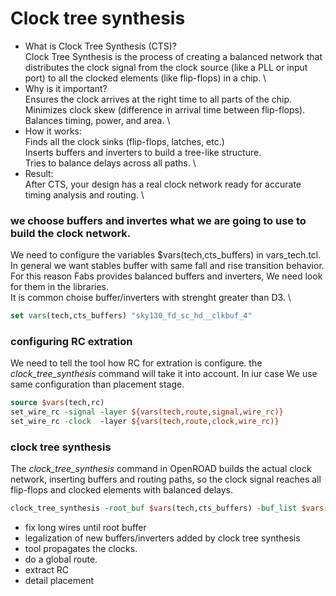 # Clock tree synthesis

* What is Clock Tree Synthesis (CTS)? \
    Clock Tree Synthesis is the process of creating a balanced network that distributes the clock signal from the clock source (like a PLL or input port) to all the clocked elements (like flip-flops) in a chip. \
* Why is it important? \
    Ensures the clock arrives at the right time to all parts of the chip. \
    Minimizes clock skew (difference in arrival time between flip-flops). \
    Balances timing, power, and area. \
* How it works: \
    Finds all the clock sinks (flip-flops, latches, etc.) \
    Inserts buffers and inverters to build a tree-like structure. \
    Tries to balance delays across all paths. \
* Result: \
After CTS, your design has a real clock network ready for accurate timing analysis and routing. \


### we choose buffers and invertes what we are going to use to build the clock network.
We need to configure the variables $vars(tech,cts_buffers) in vars_tech.tcl. \
In general we want stables buffer with same fall and rise transition behavior. For this reason Fabs provides balanced buffers and inverters, We need look for them in the libraries. \
It is common choise buffer/inverters with strenght greater than D3. \

```tcl
set vars(tech,cts_buffers) "sky130_fd_sc_hd__clkbuf_4"
```
### configuring RC extration
We need to tell the tool how RC for extration is configure. the _clock_tree_synthesis_ command will take it into account. In iur case We use same configuration than placement stage.

```tcl
source $vars(tech,rc)
set_wire_rc -signal -layer ${vars(tech,route,signal,wire_rc)}
set_wire_rc -clock  -layer ${vars(tech,route,clock,wire_rc)}
```

### clock tree synthesis
The _clock_tree_synthesis_ command in OpenROAD builds the actual clock network, inserting buffers and routing paths, so the clock signal reaches all flip-flops and clocked elements with balanced delays.

```tcl
clock_tree_synthesis -root_buf $vars(tech,cts_buffers) -buf_list $vars(tech,cts_buffers)
```

  * fix long wires until root buffer
  * legalization of new buffers/inverters added by clock tree synthesis
  * tool propagates the clocks.
  * do a global route.
  * extract RC
  * detail placement
